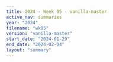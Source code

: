 ```yaml
---
title: 2024 - Week 05 - vanilla-master
active_nav: summaries
year: "2024"
filename: "wk05"
version: "vanilla-master"
start_date: "2024-01-29"
end_date: "2024-02-04"
layout: "summary"
---
```


